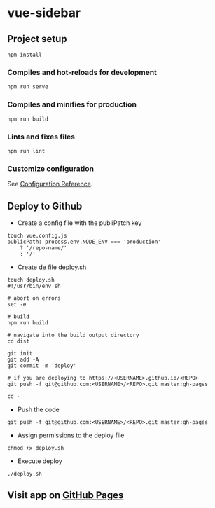 # vue-sidebar

## Project setup
```
npm install
```

### Compiles and hot-reloads for development
```
npm run serve
```

### Compiles and minifies for production
```
npm run build
```

### Lints and fixes files
```
npm run lint
```

### Customize configuration
See [Configuration Reference](https://cli.vuejs.org/config/).

## Deploy to Github

* Create a config file with the publiPatch key
```
touch vue.config.js
publicPath: process.env.NODE_ENV === 'production'
    ? '/repo-name/'
    : '/'
```

* Create de file deploy.sh
```
touch deploy.sh
#!/usr/bin/env sh

# abort on errors
set -e

# build
npm run build

# navigate into the build output directory
cd dist

git init
git add -A
git commit -m 'deploy'

# if you are deploying to https://<USERNAME>.github.io/<REPO>
git push -f git@github.com:<USERNAME>/<REPO>.git master:gh-pages

cd -
```

* Push the code
```
git push -f git@github.com:<USERNAME>/<REPO>.git master:gh-pages
```

* Assign permissions to the deploy file
```
chmod +x deploy.sh 
```

* Execute deploy
```
./deploy.sh
```

## Visit app on [GitHub Pages](https://kriz1618.github.io/vue-sidebar/)